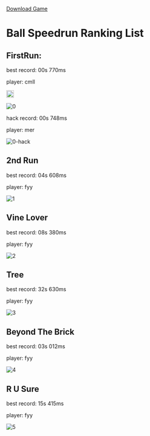 [Download Game](https://github.com/ballspeedrun/ballspeedrun.github.io/tree/main/Ball)

# Ball Speedrun Ranking List

## FirstRun:

best record: 00s 770ms

player: cmll

<img height=20 width=20 src="https://user-images.githubusercontent.com/72603809/195535037-d2d939f6-cfd7-4d27-9437-c4a684ef5155.png"/>

![0](https://user-images.githubusercontent.com/72603809/195535037-d2d939f6-cfd7-4d27-9437-c4a684ef5155.png)

hack record: 00s 748ms

player: mer

![0-hack](https://user-images.githubusercontent.com/72603809/195535347-6da0ba7c-d52f-4eef-bf5a-e5cbe2e1e90d.png)

## 2nd Run

best record: 04s 608ms

player: fyy

![1](https://user-images.githubusercontent.com/72603809/195535130-aa5edcf4-4585-4076-b9d5-9d5615ec63c0.png)

## Vine Lover

best record: 08s 380ms

player: fyy

![2](https://user-images.githubusercontent.com/72603809/195535150-bd9d183a-5ad0-45c3-818f-41f9e64f70c0.png)

## Tree

best record: 32s 630ms

player: fyy

![3](https://user-images.githubusercontent.com/72603809/195540926-25e97d0c-8d0f-4712-847a-89ed505b0dd6.png)

## Beyond The Brick

best record: 03s 012ms

player: fyy

![4](https://user-images.githubusercontent.com/72603809/195535179-863fddde-9fb2-45ad-9f58-7e859c9d17fd.png)

## R U Sure

best record: 15s 415ms

player: fyy

![5](https://user-images.githubusercontent.com/72603809/195535200-c0a44104-6657-4040-ad9a-55f4f4f839fe.png)
